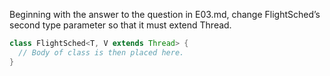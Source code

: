 Beginning with the answer to the question in E03.md, change FlightSched’s second type parameter so that it must extend Thread.
```java
class FlightSched<T, V extends Thread> {
  // Body of class is then placed here.
}
```
